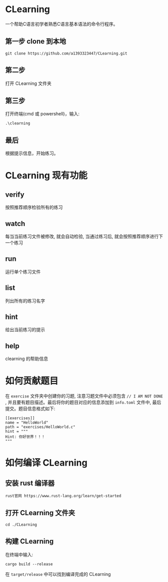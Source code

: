 # CLearning
一个帮助C语言初学者熟悉C语言基本语法的命令行程序。
## 第一步 clone 到本地
```
git clone https://github.com/a1393323447/CLearning.git
``` 
## 第二步 
打开 CLearning 文件夹
## 第三步 
打开终端(cmd 或 powershell)，输入:
```
.\clearning
```
## 最后
根据提示信息，开始练习。

# CLearning 现有功能
## verify
按照推荐顺序检验所有的练习
## watch
每当当前练习文件被修改, 就会自动检验, 当通过练习后, 就会按照推荐顺序进行下一个练习
## run
运行单个练习文件
## list
列出所有的练习名字
## hint
给出当前练习的提示
## help
clearning 的帮助信息
# 如何贡献题目
在 `exercise` 文件夹中创建你的习题, 注意习题文件中必须包含 `// I AM NOT DONE` , 并且要有题目描述。最后将你的题目对应的信息添加到 `info.toml` 文件中, 最后提交。题目信息格式如下:
```
[[exercises]]
name = "HelloWorld"
path = "exercises/HelloWorld.c"
hint = """
Hint: 你好世界！！！
"""
```
# 如何编译 CLearning
## 安装 rust 编译器
```
rust官网 https://www.rust-lang.org/learn/get-started
```
## 打开 CLearning 文件夹
```
cd ./CLearning
```
## 构建 CLearning 
在终端中输入:
```
cargo build --release
```
在 `target/release` 中可以找到编译完成的 CLearning
